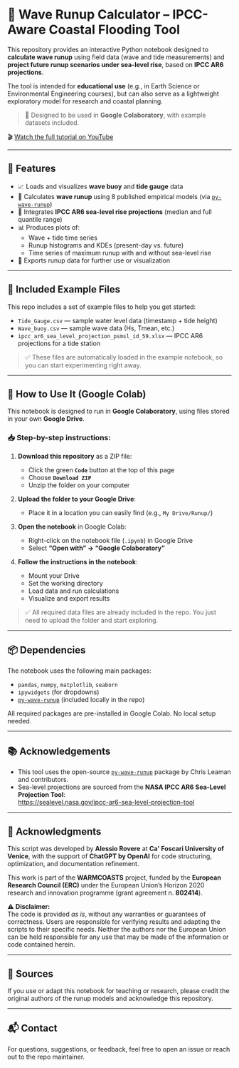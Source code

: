 # 🌊 Wave Runup Calculator – IPCC-Aware Coastal Flooding Tool

This repository provides an interactive Python notebook designed to **calculate wave runup** using field data (wave and tide measurements) and **project future runup scenarios under sea-level rise**, based on **IPCC AR6 projections**.

The tool is intended for **educational use** (e.g., in Earth Science or Environmental Engineering courses), but can also serve as a lightweight exploratory model for research and coastal planning.

> 🧪 Designed to be used in **Google Colaboratory**, with example datasets included.

🎬 [Watch the full tutorial on YouTube](https://www.youtube.com/watch?v=kcAzz0qn29U)

---

## 🚀 Features

- 📈 Loads and visualizes **wave buoy** and **tide gauge** data
- 🌊 Calculates **wave runup** using 8 published empirical models (via [`py-wave-runup`](https://py-wave-runup.readthedocs.io))
- 🔮 Integrates **IPCC AR6 sea-level rise projections** (median and full quantile range)
- 📊 Produces plots of:
  - Wave + tide time series
  - Runup histograms and KDEs (present-day vs. future)
  - Time series of maximum runup with and without sea-level rise
- 💾 Exports runup data for further use or visualization

---

## 📁 Included Example Files

This repo includes a set of example files to help you get started:

- `Tide_Gauge.csv` — sample water level data (timestamp + tide height)
- `Wave_buoy.csv` — sample wave data (Hs, Tmean, etc.)
- `ipcc_ar6_sea_level_projection_psmsl_id_59.xlsx` — IPCC AR6 projections for a tide station

> ✅ These files are automatically loaded in the example notebook, so you can start experimenting right away.

---

## 🧪 How to Use It (Google Colab)

This notebook is designed to run in **Google Colaboratory**, using files stored in your own **Google Drive**.

### 📥 Step-by-step instructions:

1. **Download this repository** as a ZIP file:
   - Click the green **`Code`** button at the top of this page
   - Choose **`Download ZIP`**
   - Unzip the folder on your computer

2. **Upload the folder to your Google Drive**:
   - Place it in a location you can easily find (e.g., `My Drive/Runup/`)

3. **Open the notebook** in Google Colab:
   - Right-click on the notebook file (`.ipynb`) in Google Drive
   - Select **“Open with” → “Google Colaboratory”**

4. **Follow the instructions in the notebook**:
   - Mount your Drive
   - Set the working directory
   - Load data and run calculations
   - Visualize and export results

> ✅ All required data files are already included in the repo. You just need to upload the folder and start exploring.

---

## 📦 Dependencies

The notebook uses the following main packages:

- `pandas`, `numpy`, `matplotlib`, `seaborn`
- `ipywidgets` (for dropdowns)
- [`py-wave-runup`](https://py-wave-runup.readthedocs.io) (included locally in the repo)

All required packages are pre-installed in Google Colab. No local setup needed.

---

## 📚 Acknowledgements

- This tool uses the open-source [`py-wave-runup`](https://py-wave-runup.readthedocs.io) package by Chris Leaman and contributors.
- Sea-level projections are sourced from the **NASA IPCC AR6 Sea-Level Projection Tool**:  
  https://sealevel.nasa.gov/ipcc-ar6-sea-level-projection-tool

---

## 📝 Acknowledgments

This script was developed by **Alessio Rovere** at **Ca' Foscari University of Venice**, with the support of **ChatGPT by OpenAI** for code structuring, optimization, and documentation refinement.

This work is part of the **WARMCOASTS** project, funded by the **European Research Council (ERC)** under the European Union’s Horizon 2020 research and innovation programme (grant agreement n. **802414**).

⚠️ **Disclaimer:**  
The code is provided *as is*, without any warranties or guarantees of correctness. Users are responsible for verifying results and adapting the scripts to their specific needs. Neither the authors nor the European Union can be held responsible for any use that may be made of the information or code contained herein.

---

## 📘 Sources

If you use or adapt this notebook for teaching or research, please credit the original authors of the runup models and acknowledge this repository.

---

## 📬 Contact

For questions, suggestions, or feedback, feel free to open an issue or reach out to the repo maintainer.

